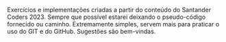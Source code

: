 Exercícios e implementações criadas a partir do conteúdo do Santander Coders 2023.
Sempre que possível estarei deixando o pseudo-código fornecido ou caminho. 
Extremamente simples, servem mais para praticar o uso do GIT e do GitHub.
Sugestões são bem-vindas. 